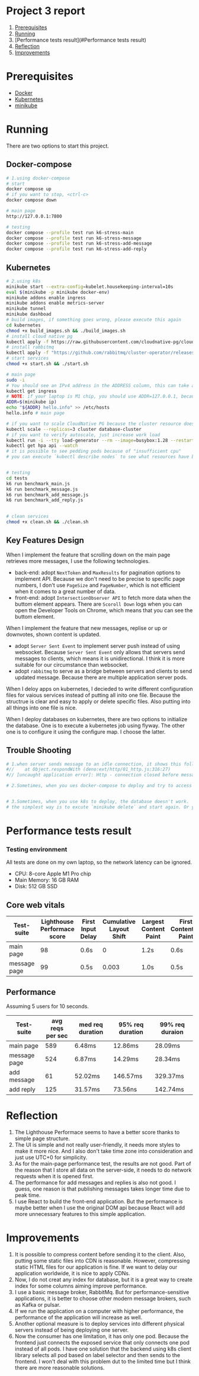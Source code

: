 # Project 3 report

1. [Prerequisites](#Prerequisites)
2. [Running](#Running)
3. [Performance tests result](#Performance tests result)
4. [Reflection](#Reflection)
5. [Improvements](#Improvements)

# Prerequisites

- [Docker](https://www.docker.com/)
- [Kubernetes](https://kubernetes.io/)
- [minikube](https://minikube.sigs.k8s.io/docs/start/)

# Running

There are two options to start this project.

## Docker-compose

```bash
# 1.using docker-compose
# start
docker compose up
# if you want to stop, <ctrl-c>
docker compose down

# main page
http://127.0.0.1:7800

# testing
docker compose --profile test run k6-stress-main
docker compose --profile test run k6-stress-message
docker compose --profile test run k6-stress-add-message
docker compose --profile test run k6-stress-add-reply
```

## Kubernetes

```bash
# 2.using k8s
minikube start --extra-config=kubelet.housekeeping-interval=10s
eval $(minikube -p minikube docker-env)
minikube addons enable ingress
minikube addons enable metrics-server
minikube tunnel
minikube dashboad
# build images, if something goes wrong, please execute this again
cd kubernetes 
chmod +x build_images.sh && ./build_images.sh
# install cloud native pg
kubectl apply -f https://raw.githubusercontent.com/cloudnative-pg/cloudnative-pg/release-1.18/releases/cnpg-1.18.0.yaml
# install rabbitmq
kubectl apply -f "https://github.com/rabbitmq/cluster-operator/releases/latest/download/cluster-operator.yml"
# start services
chmod +x start.sh && ./start.sh

# main page
sudo -i
# You should see an IPv4 address in the ADDRESS column, this can take a couple of minutes.
kubectl get ingress
# NOTE: if your laptop is M1 chip, you should use ADDR=127.0.0.1, because it doesn't support M1 chip very well. You can check https://github.com/kubernetes/minikube/issues/13510
ADDR=$(minikube ip)
echo "${ADDR} hello.info" >> /etc/hosts
hello.info # main page

# if you want to scale CloudNative PG because the cluster resource does not support autoscale.
kubectl scale --replicas=3 cluster database-cluster
# if you want to verify autoscale, just increase work load
kubectl run -i --tty load-generator --rm --image=busybox:1.28 --restart=Never -- /bin/sh -c "while sleep 0.01; do wget -q -O- http://api-service:7777; done"
kubectl get hpa api --watch
# it is possible to see pedding pods because of "insufficient cpu"
# you can execute `kubectl describe nodes` to see what resources have been allocated.


# testing
cd tests
k6 run benchmark_main.js
k6 run benchmark_message.js
k6 run benchmark_add_message.js
k6 run benchmark_add_reply.js

 
# clean services
chmod +x clean.sh && ./clean.sh
```

## Key Features Design

When I implement the feature that scrolling down on the main page retrieves more
messages, I use the following technologies.

- back-end: adopt `NextToken` and `MaxResults` for pagination options to
  implement API. Because we don't need to be precise to specific page numbers, I
  don't use `PageSize` and `PageNumber`, which is not efficient when it comes to
  a great number of data.
- front-end: adopt `IntersectionObserver API` to fetch more data when the buttom
  element appears. There are `Scoroll Down` logs when you can open the Developer
  Tools on Chrome, which means that you can see the buttom element.

When I implement the feature that new messages, replise or up or downvotes,
shown content is updated.

- adopt `Server Sent Event` to implement server push instead of using websocket.
  Because `Server Sent Event` only allows that servers send messages to clients,
  which means it is unidirectional. I think it is more suitable for our
  circumstance than websocket.
- adopt `rabbitmq` to serve as a bridge between servers and clients to send
  updated message. Because there are multiple application server pods.

When I deloy apps on kubernetes, I decieded to write different configuration
files for vaious services instead of putting all inito one file. Because the
structrue is clear and easy to apply or delete specific files. Also putting into
all things into one file is nice.

When I deploy databases on kubernetes, there are two options to initialize the
database. One is to execute a kubernetes job using flyway. The other one is to
configure it using the configure map. I choose the latter.

## Trouble Shooting

```bash
# 1.when server sends message to an idle connection, it shows this following error, beacause the server does not know the client end that is dead. This is an expected behavior that does not affect the result of this application.
#//    at Object.respondWith (deno:ext/http/01_http.js:316:27)
#// [uncaught application error]: Http - connection closed before message completed

# 2.Sometimes, when you ues docker-compose to deploy and try to access 127.0.0.1:7800/api, you get an error called 502 Bad Gateway on the dev console. You just restart web container and then it works. To be honest, I do not konw the reason. If you know the reason, please write it on the feedback. Thanks a lot. 


# 3.Sometimes, when you use k8s to deploy, the database doesn't work. `Error: PGData directories already exist`
# the simplest way is to excute `minikube delete` and start again. Or you can just delete the PGData on Dashbord and start again.
```

# Performance tests result

### Testing environment

All tests are done on my own laptop, so the network latency can be ignored.

- CPU: 8-core Apple M1 Pro chip
- Main Memory: 16 GB RAM
- Disk: 512 GB SSD

## Core web vitals

| Test-suite   | Lighthouse Performace score | First Input Delay | Cumulative Layout Shift | Largest Content Paint | First Contentful Paint |
| ------------ | --------------------------- | ----------------- | ----------------------- | --------------------- | ---------------------- |
| main page    | 98                          | 0.6s              | 0                       | 1.2s                  | 0.6s                   |
| message page | 99                          | 0.5s              | 0.003                   | 1.0s                  | 0.5s                   |

## Performance

Assuming 5 users for 10 seconds.

| Test-suite   | avg reqs per sec | med req duration | 95% req duration | 99% req duraion |
| ------------ | ---------------- | ---------------- | ---------------- | --------------- |
| main page    | 589              | 6.48ms           | 12.86ms          | 28.09ms         |
| message page | 524              | 6.87ms           | 14.29ms          | 28.34ms         |
| add message  | 61               | 52.02ms          | 146.57ms         | 329.37ms        |
| add reply    | 125              | 31.57ms          | 73.56ns          | 142.74ms        |

# Reflection

1. The Lighthouse Performace seems to have a better score thanks to simple page
   structure.
2. The UI is simple and not really user-friendly, it needs more styles to make
   it more nice. And I also don't take time zone into consideration and just use
   UTC+0 for simplicity.
3. As for the main-page performance test, the results are not good. Part of the
   reason that I store all data on the server-side, it needs to do network
   requests when it is opened first.
4. The performance for add messages and replies is also not good. I guess, one
   reason is that publishing messages takes longer time due to peak time.
5. I use React to build the front-end application. But the performance is maybe
   better when I use the original DOM api because React will add more
   unnecessary features to this simple application.

# Improvements

1. It is possible to compress content before sending it to the client. Also,
   putting some static files into CDN is reasonable. However, compressing static
   HTML files for our application is fine. If we want to delay our application
   worldwide, it is nice to apply CDNs.
2. Now, I do not creat any index for database, but it is a great way to create
   index for some columns aiming improve performance.
3. I use a basic message broker, RabbitMq. But for performance-sensitive
   applications, it is better to choose other modern message brokers, such as
   Kafka or pulsar.
4. If we run the application on a computer with higher performance, the
   performance of the application will increase as well.
5. Another optional measure is to deploy services into different physical
   servers instead of being deploying one server.
6. Now the consumer has one limitation, it has only one pod. Because the
   frontend just connects the exposed service that only connects one pod instead
   of all pods. I have one solution that the backend using k8s client library
   selects all pod based on label selector and then sends to the frontend. I
   won't deal with this problem dut to the limited time but I think there are
   more reasonable solutions.

